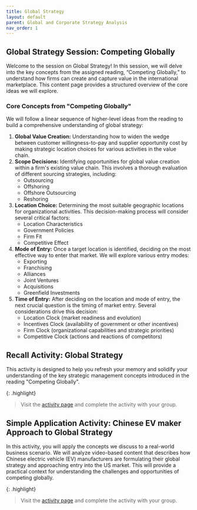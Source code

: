 ```yaml
---
title: Global Strategy
layout: default
parent: Global and Corporate Strategy Analysis
nav_order: 1
---
```

## Global Strategy Session: Competing Globally

Welcome to the session on Global Strategy! In this session, we will delve into the key concepts from the assigned reading, “Competing Globally,” to understand how firms can create and capture value in the international marketplace. This content page provides a structured overview of the core ideas we will explore.

### Core Concepts from "Competing Globally"

We will follow a linear sequence of higher-level ideas from the reading to build a comprehensive understanding of global strategy:

1.  **Global Value Creation:** Understanding how to widen the wedge between customer willingness-to-pay and supplier opportunity cost by making strategic location choices for various activities in the value chain.
2.  **Scope Decisions:** Identifying opportunities for global value creation within a firm's existing value chain. This involves a thorough evaluation of different sourcing strategies, including:
    * Outsourcing
    * Offshoring
    * Offshore Outsourcing
    * Reshoring
3.  **Location Choice:** Determining the most suitable geographic locations for organizational activities. This decision-making process will consider several critical factors:
    * Location Characteristics
    * Government Policies
    * Firm Fit
    * Competitive Effect
4.  **Mode of Entry:** Once a target location is identified, deciding on the most effective way to enter that market. We will explore various entry modes:
    * Exporting
    * Franchising
    * Alliances
    * Joint Ventures
    * Acquisitions
    * Greenfield Investments
5.  **Time of Entry:** After deciding on the location and mode of entry, the next crucial question is the timing of market entry. Several considerations drive this decision:
    * Location Clock (market readiness and evolution)
    * Incentives Clock (availability of government or other incentives)
    * Firm Clock (organizational capabilities and strategic priorities)
    * Competitive Clock (actions and reactions of competitors)

## Recall Activity:  Global Strategy

This activity is designed to help you refresh your memory and solidify your understanding of the key strategic management concepts introduced in the reading "Competing Globally".

{: .highlight}
>Visit the [activity page](/activities/portfolio-analysis/recall-global-strategy) and complete the activity with your group.


## Simple Application Activity: Chinese EV maker Approach to Global Strategy

In this activity, you will apply the concepts we discuss to a real-world business scenario. We will analyze video-based content that describes how Chinese electric vehicle (EV) manufacturers are formulating their global strategy and approaching entry into the US market. This will provide a practical context for understanding the challenges and opportunities of competing globally.


{: .highlight}
>Visit the [activity page](/activities/portfolio-analysis/apply-global-strategy) and complete the activity with your group.
